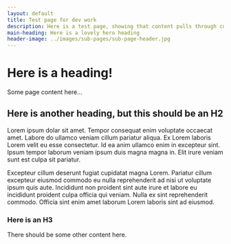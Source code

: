 ```yaml
---
layout: default
title: Test page for dev work
description: Here is a test page, showing that content pulls through correctly.
main-heading: Here is a lovely hero heading
header-image: ../images/sub-pages/sub-page-header.jpg
---
```


# Here is a heading!
Some page content here...

## Here is another heading, but this should be an H2
Lorem ipsum dolar sit amet. Tempor consequat enim voluptate occaecat amet. Labore do ullamco veniam cillum pariatur aliqua. Ex Lorem laboris Lorem velit eu esse consectetur. Id ea anim ullamco enim in excepteur sint. Ipsum tempor laborum veniam ipsum duis magna magna in. Elit irure veniam sunt est culpa sit pariatur. 

Excepteur cillum deserunt fugiat cupidatat magna Lorem. Pariatur cillum excepteur eiusmod commodo eu nulla reprehenderit ad nisi ut voluptate ipsum quis aute. Incididunt non proident sint aute irure et labore eu incididunt proident culpa officia qui veniam. Nulla ex sint reprehenderit commodo. Officia sint enim amet laborum Lorem laboris sint ad eiusmod.

### Here is an H3
There should be some other content here.